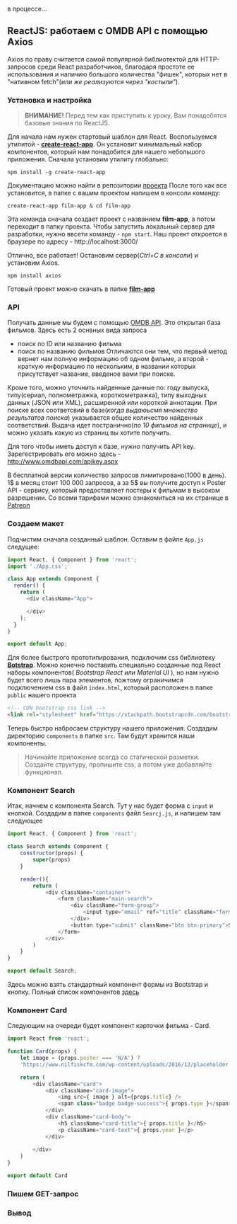 
в процессе...

## ReactJS: работаем c OMDB API с помощью Axios

Axios по праву считается самой популярной библиотектой для HTTP-запросов среди React разработчиков, благодаря простоте ее использования и наличию большого количества "фишек", которых нет в "нативном fetch"(*или же реализуются через "костыли"*).

### Установка и настройка

> **ВНИМАНИЕ!** Перед тем как приступить к уроку, Вам понадобятся базовые знания по ReactJS.  

Для начала нам нужен стартовый шаблон для React. Воспользуемся утилитой - [**create-react-app**](https://github.com/facebook/create-react-app ). Он установит минимальный набор компонентов, который нам понадобится для нашего небольшого приложения. Сначала установим утилиту глобально:
```
npm install -g create-react-app
```
Документацию можно найти в репозитории [проекта](https://github.com/facebook/create-react-app) После того как все установится, в папке с вашим проектом напишем в консоли команду:
```
create-react-app film-app & cd film-app
```
Эта команда сначала создает проект с названием __film-app__, а потом переходит в папку проекта. Чтобы запустить локальный сервер для разработки, нужно ввсети команду - ```npm start```. Наш проект откроется в браузере по адресу - http://localhost:3000/

Отлично, все работает! Остановим сервер(*Ctrl+C в консоли*) и установим Axios.
```
npm install axios
```
Готовый проект можно скачать в папке [**film-app**](/lessons/film-app)


### API
Получать данные мы будем с помощью [OMDB API](http://www.omdbapi.com/). Это открытая база фильмов. Здесь есть 2 оснвных вида запроса
- поиск по ID или названию фильма
- поиск по названию фильмов
Отличаются они тем, что первый метод вернет нам полную информацию об одном фильме, а второй - краткую информацию по нескольким, в названии которых присутствует название, введеное вами при поиске. 

Кроме того, можно уточнить найденные данные по: году выпуска, типу(сериал, полнометражка, короткометражка), типу выходных данных (JSON или XML), расширенной или короткой аннотации. При поиске всех соответсвий в базе(_когда выдаюьсмя множество результатов поиска_) указывается общее количество найденных соответствий. Выдача идет постранично(_по 10 фильмов на странице_), и можно указать какую из страниц вы хотите получить.

Для того чтобы иметь доступ к базе, нужно получить API key. Зарегестрировать его можно здесь - http://www.omdbapi.com/apikey.aspx 

В бесплатной версии количество запросов лимитировано(1000 в день). 1$ в месяц стоит 100 000 запросов, а за 5$ вы получите доступ к Poster API - сервису, который предоставляет постеры к фильмам в высоком разрешении. Со всеми тарифами можно ознакомиться на их странице в [Patreon](https://www.patreon.com/bePatron?u=5038490)

### Создаем макет
Подчистим сначала созданный шаблон. Оставим в файле `App.js` следущее:

```js
import React, { Component } from 'react';
import './App.css';

class App extends Component {
  render() {
    return (
      <div className="App">

      </div>
    );
  }
}

export default App;

```
Для более быстрого прототипирования, подключим css библиотеку [**Botstrap**](https://getbootstrap.com/docs/4.1/getting-started/introduction/). Можно конечно поставить специально созданные под React наборы компонентов( *Bootstrap React или Material UI* ), но нам нужно будет всего лишь пара элементов, пожтому ограничимся подключением css в файл `index.html`, который расположен в папке `public` нашего проекта 
```html
<!-- CDN bootstrap css link -->
<link rel="stylesheet" href="https://stackpath.bootstrapcdn.com/bootstrap/4.1.1/css/bootstrap.min.css">
```
Теперь быстро набросаем структуру нашего приложения. Создадим директорию `components` в папке `src`. Там будут хранится наши компоненты. 
> Начинайте приложение всегда со статической разметки. Создайте структуру, пропишите css, а потом уже добавляйте функционал.


### Компонент Search
Итак, начнем с компонента Search. Тут у нас будет форма с `input` и кнопкой. Создадим в папке `components` файл `Searcj.js`, и напишем там следующее
```js
import React, { Component } from 'react';

class Search extends Component {
    constructor(props) {
        super(props)
    }

    render(){
        return ( 
            <div className="container">
                <form className="main-search">
                    <div className="form-group">
                        <input type="email" ref="title" className="form-control" placeholder="поиск..." />
                    </div>
                    <button type="submit" className="btn btn-primary">Search</button>
                </form>
            </div>
        )    
    } 
}

export default Search;
```
Здесь можно взять стандартный компонент формы из Bootstrap и кнопку. Полный список компонентов [здесь](https://getbootstrap.com/docs/4.0/components/buttons/)

### Компонент Card
Следующим на очереди будет компонент карточки фильма - Card.
```js
import React from 'react';

function Card(props) {
    let image = (props.poster === 'N/A') ? 
    'https://www.nilfiskcfm.com/wp-content/uploads/2016/12/placeholder.png' : props.poster;

    return (
        <div className="card">
            <div className="card-image">
                <img src={ image } alt={props.title} />
                <span class="badge badge-success">{ props.type }</span>
            </div>
            <div className="card-body">
                <h5 className="card-title">{ props.title }</h5>
                <p className="card-text">{ props.year }</p>
            </div>
           
        </div>
    )
}

export default Card
```


### Пишем GET-запрос



### Вывод

